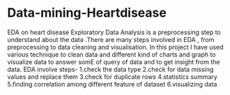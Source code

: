 # Data-mining-Heartdisease
EDA on heart disease
Exploratory Data Analysis is a preprocessing step to understand about the data .There are many steps involved in EDA , from preprocessing to data cleaning and visualisation.
In this project I have used various technique to clean data and different kind of charts and graph to visualize data to answer somE of query of data and to get insight from the data.
EDA involve steps-
1.check the data type
2.check for data missing values and replace them
3.check for duplicate rows
4.statistics summary
5.finding correlation among different feature of dataset
6.visualizing data
